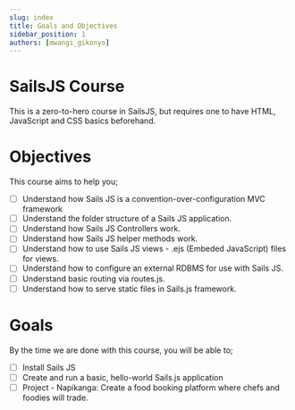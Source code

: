 ```yaml
---
slug: index
title: Goals and Objectives
sidebar_position: 1
authors: [mwangi_gikonyo]
---
```


# SailsJS Course

This is a zero-to-hero course in SailsJS, but requires one to have HTML, JavaScript and CSS basics beforehand.

# Objectives
This course aims to help you;
- [ ] Understand how Sails JS is a convention-over-configuration MVC framework
- [ ] Understand the folder structure of a Sails JS application.
- [ ] Understand how Sails JS Controllers work.
- [ ] Understand how Sails JS helper methods work.
- [ ] Understand how to use Sails JS views - .ejs (Embeded JavaScript) files for views.
- [ ] Understand how to configure an external RDBMS for use with Sails JS.
- [ ] Understand basic routing via routes.js.
- [ ] Understand how to serve static files in Sails.js framework.

# Goals
By the time we are done with this course, you will be able to;
- [ ] Install Sails JS
- [ ] Create and run a basic, hello-world Sails.js application
- [ ] Project - Napikanga: Create a food booking platform where chefs and foodies will trade. 
